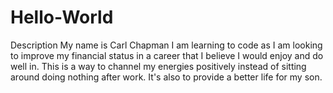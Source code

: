 # Hello-World
Description
My name is Carl Chapman
I am learning to code as I am looking to improve my financial status in a career that I believe I would enjoy and do well in. 
This is a way to channel my energies positively instead of sitting around doing nothing after work. 
It's also to provide a better life for my son.
